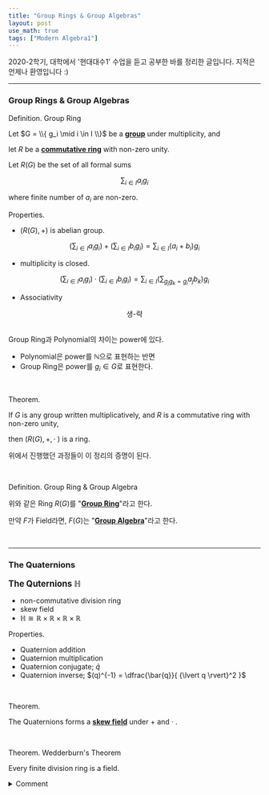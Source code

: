 ```yaml
---
title: "Group Rings & Group Algebras"
layout: post
use_math: true
tags: ["Modern Algebra1"]
---
```



2020-2학기, 대학에서 '현대대수1' 수업을 듣고 공부한 바를 정리한 글입니다. 지적은 언제나 환영입니다 :)

<hr>

### Group Rings & Group Algebras

<span class="statement-title">Definition.</span> Group Ring<br>

<div class="statement" markdown="1">

Let $G = \\{ g_i \mid i \in I \\}$ be a **<u>group</u>** under multiplicity, and 

let $R$ be a **<u>commutative ring</u>** with non-zero unity.

Let $R(G)$ be the set of all formal sums

$$
\sum_{i \in I} {a_i g_i}
$$

where finite number of $a_i$ are non-zero.

</div>

<span class="statement-title">Properties.</span><br>

- $(R(G), +)$ is abelian group.

$$
\left( \sum_{i \in I} {a_i g_i} \right) + \left( \sum_{i \in I} {b_i g_i} \right) = \sum_{i \in I} {(a_i + b_i) g_i}
$$

- multiplicity is closed.

$$
\left( \sum_{i \in I} {a_i g_i} \right) \cdot \left( \sum_{i \in I} {b_i g_i} \right) = \sum_{i \in I} \left({ \sum_{g_j g_k = g_i} } {a_j b_k}\right) g_i 
$$

- Associativity

<div style="text-align: center;">
    생-략
</div>

<br>

Group Ring과 Polynomial의 차이는 power에 있다.

- Polynomial은 power를 $\mathbb{N}$으로 표현하는 반면
- Group Ring은 power를 $g_i \in G$로 표현한다.

<br>

<span class="statement-title">Theorem.</span><br>

<div class="statement" markdown="1">

If $G$ is any group written multiplicatively, and $R$ is a commutative ring with non-zero unity,

then $(R(G), +, \cdot\;)$ is a ring.

</div>

위에서 진행했던 과정들이 이 정리의 증명이 된다.

<br>

<span class="statement-title">Definition.</span> Group Ring & Group Algebra<br>

<div class="statement" markdown="1">

위와 같은 Ring $R(G)$를 "**<u>Group Ring</u>**"라고 한다.

만약 $F$가 Field라면, $F(G)$는 "**<u>Group Algebra</u>**"라고 한다.

</div>

<br>
<hr>

### The Quaternions

**<big>The Quternions $\mathbb{H}$</big>**
- non-commutative division ring
- skew field
- $\mathbb{H} \cong \mathbb{R} \times \mathbb{R} \times \mathbb{R} \times \mathbb{R}$

<span class="statement-title">Properties.</span><br>

- Quaternion addition
- Quaternion multiplication
- Quaternion conjugate; $\bar{q}$
- Quaternion inverse; $(q)^{-1} = \dfrac{\bar{q}}{ {\lvert q \rvert}^2 }$

<br>

<span class="statement-title">Theorem.</span><br>

<div class="statement" markdown="1">

The Quaternions forms a **<u>skew field</u>** under $+$ and $\cdot\;$.

</div>

<br>

<span class="statement-title">Theorem.</span> Wedderburn's Theorem<br>

<div class="statement" markdown="1">

Every finite division ring is a field.

</div>

<details markdown="1">
<summary>Comment</summary>

아무리 생각해봐도 Quaternions로 이루어진 finite division ring을 구상할 수가 없었다 ㅠㅠ ($\mathbb{R} \le \mathbb{H}$ 제외)  

추측하건데, Quaternion $H$로는 finite sub-ring을 만들 수 없는게 아닌가 생각하고 있다 ㅠㅠ

(잘 생각해보면, $\mathbb{Z}$나 $\mathbb{Q}$에서도 둘로부터 finite sub-ring을 만드는 건 불가능 하긴 했다 ㅋㅋㅋ)

</details>